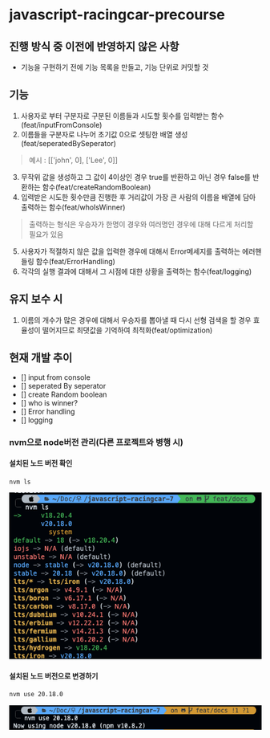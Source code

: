 # javascript-racingcar-precourse

## 진행 방식 중 이전에 반영하지 않은 사항
- 기능을 구현하기 전에 기능 목록을 만들고, 기능 단위로 커밋할 것


## 기능
1. 사용자로 부터 구분자로 구분된 이름들과 시도할 횟수를 입력받는 함수(feat/inputFromConsole)
2. 이름들을 구분자로 나누어 초기값 0으로 셋팅한 배열 생성(feat/seperatedBySeperator)
> 예시 : [['john', 0], ['Lee', 0]]
3. 무작위 값을 생성하고 그 값이 4이상인 경우 true를 반환하고 아닌 경우 false를 반환하는 함수(feat/createRandomBoolean)
4. 입력받은 시도한 횟수만큼 진행한 후 거리값이 가장 큰 사람의 이름을 배열에 담아 출력하는 함수(feat/whoIsWinner)
> 출력하는 형식은 우승자가 한명이 경우와 여러명인 경우에 대해 다르게 처리할 필요가 있음
5. 사용자가 적절하지 않은 값을 입력한 경우에 대해서 Error메세지를 출력하는 에러핸들링 함수(feat/ErrorHandling)
6. 각각의 실행 결과에 대해서 그 시점에 대한 상황을 출력하는 함수(feat/logging)

## 유지 보수 시
1. 이름의 개수가 많은 경우에 대해서 우승자를 뽑아낼 때 다시 선형 검색을 할 경우 효율성이 떨어지므로 최댓값을 기억하여 최적화(feat/optimization)

## 현재 개발 추이
- [] input from console
- [] seperated By seperator
- [] create Random boolean
- [] who is winner?
- [] Error handling
- [] logging

### nvm으로 node버전 관리(다른 프로젝트와 병행 시)

#### 설치된 노드 버전 확인
```bash
nvm ls
```

![alt text](image.png)


#### 설치된 노드 버전으로 변경하기
```bash
nvm use 20.18.0
```

![alt text](image-1.png)

